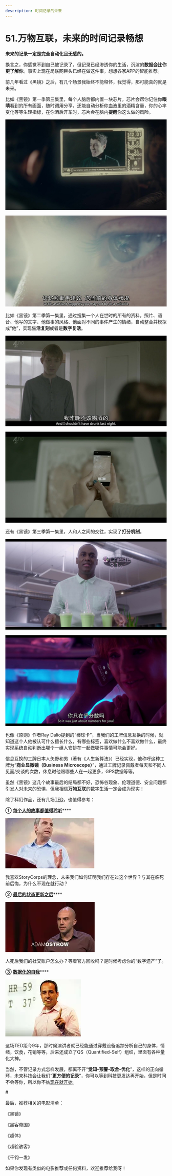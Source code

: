 ```yaml
---
description: 时间记录的未来
---
```


# 51.万物互联，未来的时间记录畅想

**未来的记录一定是完全自动化且无感的。**

换言之，你感觉不到自己被记录了，但记录已经渗透你的生活，沉淀的**数据会比你更了解你**。事实上现在局联网巨头已经在做这件事，想想各家APP的智能推荐。

前几年看过《黑镜》之后，有几个场景我始终不能释怀，我觉得，那可能真的就是未来。

比如《黑镜》第一季第三集里，每个人脑后都内置一块芯片，芯片会帮你记住你**眼睛**看到的所有画面，随时调用分享，还能自动分析你血液里的酒精含量，你的心率变化等等生理指标，在你酒后开车时，芯片会在脑内**提醒**你这么做的风险。

![](../.gitbook/assets/1-1.jpg)

![&#x300A;&#x9ED1;&#x955C;&#x300B;&#x7B2C;&#x4E00;&#x5B63;&#x7B2C;&#x4E09;&#x96C6;&#xFF0C;&#x300A;&#x4F60;&#x7684;&#x5168;&#x90E8;&#x5386;&#x53F2;&#x300B;](../.gitbook/assets/1-2.jpg)

比如《黑镜》第二季第一集里，通过搜集一个人在世时的所有的资料，照片、语音、他写的文字、他做事的风格、他面对不同的事件产生的情绪，自动整合并模拟成“他”，实现**生活复刻**或者是**数字复活**。

![](../.gitbook/assets/1-3.jpg)

![&#x300A;&#x9ED1;&#x955C;&#x300B;&#x7B2C;&#x4E8C;&#x5B63;&#x7B2C;&#x4E00;&#x96C6;&#xFF0C;&#x300A;&#x9A6C;&#x4E0A;&#x56DE;&#x6765;&#x300B;](../.gitbook/assets/1-4.jpg)

还有《黑镜》第三季第一集里，人和人之间的交往，实现了**打分机制**。

![](../.gitbook/assets/1-5.jpg)

![&#x300A;&#x9ED1;&#x955C;&#x300B;&#x7B2C;&#x4E09;&#x5B63;&#x7B2C;&#x4E00;&#x96C6;&#xFF0C;&#x300A;&#x6025;&#x8F6C;&#x76F4;&#x4E0B;&#x300B;](../.gitbook/assets/1-6.jpg)

也像《原则》作者Ray Dalio提到的“棒球卡”，当我们的工牌信息互换的时候，就知道这个人他被认可什么擅长什么，有哪些标签，喜欢做什么不喜欢做什么，最终实现系统自动判断出哪个一组人安排在一起做哪件事情可能会更好。

信息互换的工牌日本人矢野和男（著有《人生新算法》）已经实现，他称呼这种工牌为“**商业显微镜（Business Microscope）**”，通过工牌记录佩戴者每天和不同人见面/交谈的次数，休息时他跟哪些人在一起更多，GPS数据等等。

虽然《黑镜》这几个故事最后的结局都不好，恐怖谷现象、伦理道德、安全问题都引发人对未来的恐惧，但我相信**万物互联**的数字生活一定会成为现实！

除了科幻作品，还有几场[TED](http://mp.weixin.qq.com/s?__biz=MzI3MzU5MDA1OQ==&mid=2247484029&idx=1&sn=46564fe260f85e48fe9884b37377eca0&chksm=eb21b039dc56392f39c692cc567b161da3379249857c9b69fc1a1303c1f58dad4dfec318f55f&scene=21#wechat_redirect)，也值得参考：

**①** [**每个人的故事都值得聆听**](http://t.cn/RyNIOKF)\*\*\*\*

![](../.gitbook/assets/qq-jie-tu-20190821230823.png)

我喜欢StoryCorps的理念，未来我们如何证明我们存在过这个世界？与其在临死前后悔，为什么不现在就行动？

**②** [**最后的状态更新之后**](http://t.cn/RAcT4O3)\*\*\*\*

![](../.gitbook/assets/qq-jie-tu-20190821230831.png)

人死后我们的社交账户怎么办？等着官方回收吗？是时候考虑你的“数字遗产”了。

**③** [**数据化的自我**](https://dwz.cn/PPhMLNqm)\*\*\*\*

![](../.gitbook/assets/qq-jie-tu-20190821230836.png)

这场TED距今9年，那时候演讲者就已经能通过穿戴设备追踪分析自己的身体，情绪，饮食，花销等等，后来还成立了QS（Quantified-Self）组织，里面有各种量化大神。

当然，不管记录方式怎样发展，都离不开“**觉知-预警-取舍-优化**”，这样的正向循环，未来科技会让我们“**更方便的记录**”，你可以等到科技更发达再开始，但是时间不会等你，所以你不妨[现在就开始](http://mp.weixin.qq.com/s?__biz=MzI3MzU5MDA1OQ==&mid=2247484873&idx=1&sn=b45dd7055fced2c82fbd73482814f94f&chksm=eb21b78ddc563e9b9566f248e8ddc8b665ff5eee22aac28a41a9d6b32f4e78a8a9a2d982ac78&scene=21#wechat_redirect)。

\#

最后，推荐相关的电影清单：

《黑镜》

《黑客帝国》

《超体》

《超验骇客》

《千钧一发》

如果你发现有类似的电影推荐或任何资料，欢迎推荐给我呀！

